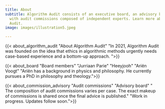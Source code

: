 ```yaml
---
title: About
subtitle: Algorithm Audit consists of an executive board, an advisory board and works
  with audit commissions composed of independent experts. Learn more about Algorithm
  Audit.
image: images/illustration5.jpeg

---
```

{{< about_algorithm_audit "About Algorithm Audit" "In 2021, Algorithm Audit was founded on the idea that ethics in algorithmic methods urgently needs case-based experience and a bottom-up approach.  ">}}

{{< about_board "Board members" "Jurriaan Parie" "Heeyjooh" "Ariën Voogt" "Ariën has a background in physics and philosophy. He currently pursues a PhD in philosophy and theology.">}}

{{< about_commission_advisory "Audit commissions" "Advisory board" " The composition of audit commissions varies per case. The exact makeup of commissions is shared once the final advice is published." "Work in progress. Updates follow soon.">}}